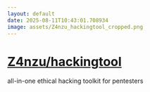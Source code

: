 ```yaml
---
layout: default
date: 2025-08-11T10:43:01.708934
image: assets/Z4nzu_hackingtool_cropped.png
---
```


# [Z4nzu/hackingtool](https://github.com/Z4nzu/hackingtool)

all-in-one ethical hacking toolkit for pentesters
